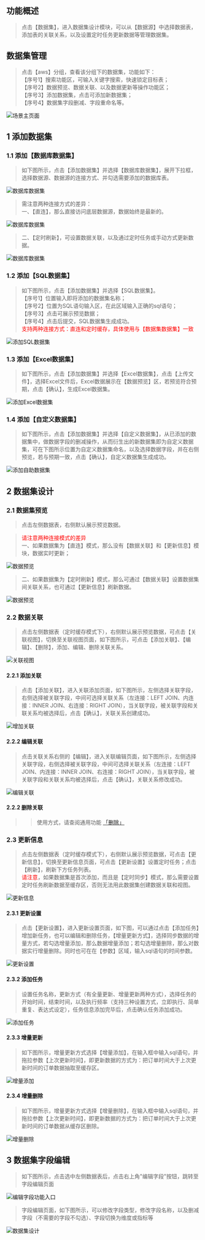 ## 功能概述
> 点击【数据集】，进入数据集设计模块，可以从【数据源】中选择数据表，添加表的关联关系，以及设置定时任务更新数据等管理数据集。

## 数据集管理
> 点击【aws】分组，查看该分组下的数据集，功能如下：</br>【序号1】搜索功能区，可输入关键字搜索，快速锁定目标表；</br>【序号2】数据预览、数据关联、以及数据更新等操作功能区；</br>【序号3】添加数据集，点击可添加新数据集；</br>【序号4】数据集字段删减、字段重命名等。

![场景主页面](../img/dataset_configuration/数据集主页面.png)

## 1 添加数据集
### 1.1 添加【数据库数据集】
> 如下图所示，点击【添加数据集】并选择【数据库数据集】，展开下拉框，选择数据源、数据源的连接方式、并勾选需要添加的数据库表。

![数据库数据集](../img/dataset_configuration/添加数据库数据集.png)

> 需注意两种连接方式的差异：</br>一、【直连】，那么直接访问底层数据源，数据始终是最新的。

![数据库数据集](../img/dataset_configuration/直连.png)
> 二、【定时刷新】，可设置数据关联，以及通过定时任务或手动方式更新数据。

![数据库数据集](../img/dataset_configuration/定时刷新.png)
### 1.2 添加【SQL数据集】
> 如下图所示，点击【添加数据集】并选择【SQL数据集】。</br>【序号1】位置输入即将添加的数据集名称；</br>【序号2】位置为SQL语句输入区，在此区域输入正确的sql语句；</br>【序号3】点击可展示预览数据；</br>【序号4】点击后提交，SQL数据集生成成功。</br><font color=#FF0000>支持两种连接方式：直连和定时缓存，具体使用与【数据集数据集】一致</font>

![添加SQL数据集](../img/dataset_configuration/添加SQL数据集.png)

### 1.3 添加【Excel数据集】
> 如下图所示，点击【添加数据集】并选择【Excel数据集】，点击【上传文件】，选择Excel文件后，Excel数据展示在【数据预览】区，若预览符合预期，点击【确认】，生成Excel数据集。

![添加Excel数据集](../img/dataset_configuration/添加Excel数据集.png)

### 1.4 添加【自定义数据集】
> 如下图所示，点击【添加数据集】并选择【自定义数据集】，从已添加的数据集中，做数据字段的删减操作，从而衍生出的新数据集即为自定义数据集，可在下图所示位置为自定义数据集命名，以及选择数据字段，并在右侧预览，若与预期一致，点击【确认】，自定义数据集生成成功。

![添加自助数据集](../img/dataset_configuration/添加自助数据集.png)

## 2 数据集设计
### 2.1 数据集预览
> 点击左侧数据表，右侧默认展示预览数据。

> <font color=#FF0000>请注意两种连接模式的差异</font></br>一、如果数据集为【直连】模式，那么没有【数据关联】和【更新信息】模块，数据实时更新；
> 
![数据预览](../img/dataset_configuration/数据预览-直连.png)
> 二、如果数据集为【定时刷新】模式，那么可通过【数据关联】设置数据集间关联关系，也可通过【更新信息】刷新数据。

![数据预览](../img/dataset_configuration/数据预览-定时刷新.png)

### 2.2 数据关联
> 点击左侧数据表（定时缓存模式下），右侧默认展示预览数据，可点击【关联视图】，切换至关联视图页面，如下图所示，可点击【添加关联】、【编辑】、【删除】，添加、编辑、删除关联关系。

![关联视图](../img/dataset_configuration/关联视图.png)

#### 2.2.1 添加关联
> 点击【添加关联】，进入关联添加页面，如下图所示，左侧选择关联字段，右侧选择被关联字段，中间可选择关联关系（左连接：LEFT JOIN、内连接：INNER JOIN、右连接：RIGHT JOIN），当关联字段，被关联字段和关联关系均被选择后，点击【确认】，关联关系创建成功。

![增加关联](../img/dataset_configuration/增加关联.png)

#### 2.2.2 编辑关联
> 点击关联关系右侧的【编辑】，进入关联编辑页面，如下图所示，左侧选择关联字段，右侧选择被关联字段，中间可选择关联关系（左连接：LEFT JOIN、内连接：INNER JOIN、右连接：RIGHT JOIN），当关联字段，被关联字段和关联关系均被选择后，点击【确认】，关联关系修改成功。

![编辑关联](../img/dataset_configuration/编辑关联.png)
#### 2.2.2 删除关联
> > 使用方式，请查阅通用功能 [「删除」](../general/#_5)

### 2.3 更新信息
> 点击左侧数据表（定时缓存模式下），右侧默认展示预览数据，可点击【更新信息】，切换至更新信息页面，可点击【更新设置】设置定时任务；点击【刷新】，刷新下方任务列表。<font color=#FF0000></br>请注意</font>，如果数据集是首次添加，而且是【定时同步】模式，那么需要设置定时任务刷新数据至缓存区，否则无法用此数据集创建数据关联和视图。

![更新信息](../img/dataset_configuration/更新信息.png)

#### 2.3.1 更新设置
> 点击【更新设置】，进入更新设置页面，如下图，可以通过点击【添加任务】增加新任务，也可以编辑和删除任务，【增量更新方式】，选择同步数据的增量方式，若勾选增量添加，那么数据增量添加；若勾选增量删除，那么对数据实行增量删除。同时也可在在【参数】区域，输入sql语句的时间参数。

![更新设置](../img/dataset_configuration/更新设置.png)

#### 2.3.2 添加任务
> 设置任务名称，更新方式（有全量更新、增量更新两种方式），选择任务的开始时间，结束时间，以及执行频率（支持三种设置方式，立即执行、简单重复、表达式设定），任务信息添加完毕后，点击确认任务添加成功。

![添加任务](../img/dataset_configuration/添加任务.png)

#### 2.3.3 增量更新
> 如下图所示，增量更新方式选择【增量添加】，在输入框中输入sql语句，并拖拉参数【上次更新时间】，即更新数据的方式为：把订单时间大于上次更新时间的订单数据抽取至缓存区。

![增量添加](../img/dataset_configuration/增量添加.png)
#### 2.3.4 增量删除
> 如下图所示，增量更新方式选择【增量删除】，在输入框中输入sql语句，并拖拉参数【上次更新时间】，即更新数据的方式为：把订单时间大于上次更新时间的订单数据从缓存区删除。

![增量删除](../img/dataset_configuration/增量删除.png)
## 3 数据集字段编辑
> 如下图所示，点击选中左侧数据表后，点击右上角"编辑字段"按钮，跳转至字段编辑页面

![编辑字段功能入口](../img/dataset_configuration/编辑字段功能入口.png)

> 字段编辑页面，如下图所示，可以修改字段类型，修改字段名称，以及删减字段（不需要的字段不勾选）、字段切换为维度或指标等

![数据集设计](../img/dataset_configuration/编辑字段.png)